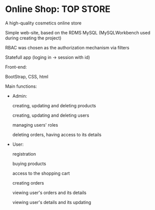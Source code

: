 # Online Shop: TOP STORE

A high-quality cosmetics online store

Simple web-site, based on the RDMS MySQL (MySQLWorkbench used during creating the project)

RBAC was chosen as the authorization mechanism via filters

Statefull app (loging in -> session with id)
 
Front-end:

BootStrap, CSS, html

Main functions:

- Admin:

  creating, updating and deleting products
  
  creating, updating and deleting users
  
  managing users' roles
  
  deleting orders, having access to its details
  
- User:

  registration
  
  buying products
  
  access to the shopping cart
  
  creating orders
  
  viewing user's orders and its details
  
  viewing user's details and its updating
